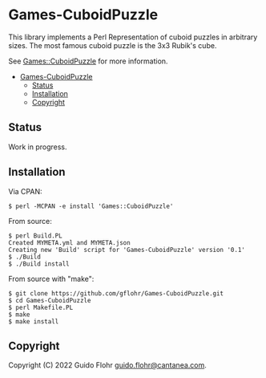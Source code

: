 # Games-CuboidPuzzle

This library implements a Perl Representation of cuboid puzzles in arbitrary
sizes.  The most famous cuboid puzzle is the 3x3 Rubik's cube.

See [Games::CuboidPuzzle](https://github.com/gflohr/Games-CuboidPuzzle/blob/master/lib/Games/CuboidPuzzle.pod)
for more information.

- [Games-CuboidPuzzle](#games-cuboidpuzzle)
	- [Status](#status)
	- [Installation](#installation)
	- [Copyright](#copyright)

## Status

Work in progress.

## Installation

Via CPAN:

```shell
$ perl -MCPAN -e install 'Games::CuboidPuzzle'
```

From source:

```shell
$ perl Build.PL
Created MYMETA.yml and MYMETA.json
Creating new 'Build' script for 'Games-CuboidPuzzle' version '0.1'
$ ./Build
$ ./Build install
```

From source with "make":

```shell
$ git clone https://github.com/gflohr/Games-CuboidPuzzle.git
$ cd Games-CuboidPuzzle
$ perl Makefile.PL
$ make
$ make install
```

## Copyright

Copyright (C) 2022 Guido Flohr <guido.flohr@cantanea.com>.